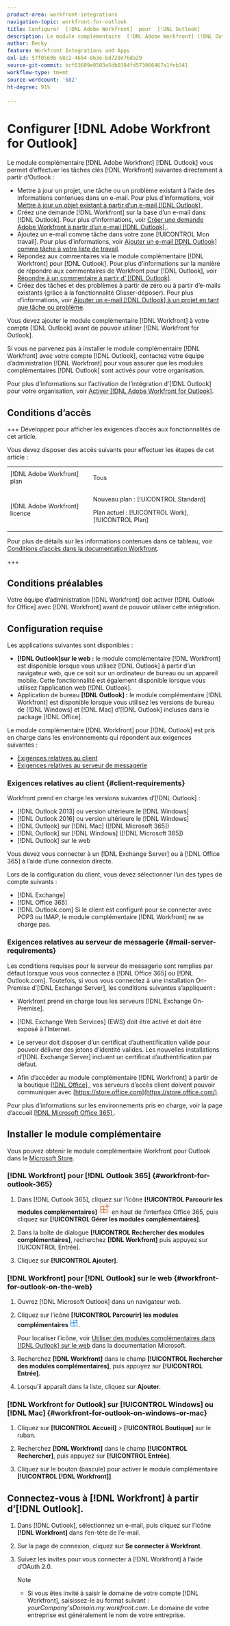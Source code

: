 ```yaml
---
product-area: workfront-integrations
navigation-topic: workfront-for-outlook
title: Configurer  [!DNL Adobe Workfront]  pour  [!DNL Outlook]
description: Le module complémentaire  [!DNL Adobe Workfront] [!DNL Outlook] vous permet d’effectuer les tâches clés de  [!DNL Workfront]  directement à partir d’Outlook.
author: Becky
feature: Workfront Integrations and Apps
exl-id: 57f0560b-68c2-4654-863e-bd728e76da29
source-git-commit: bcf03609e0503a5db0384fd573066467a1feb341
workflow-type: tm+mt
source-wordcount: '682'
ht-degree: 91%

---
```


# Configurer [!DNL Adobe Workfront for Outlook]

<!-- Audited: 12/2023 -->

Le module complémentaire [!DNL Adobe Workfront] [!DNL Outlook] vous permet d’effectuer les tâches clés [!DNL Workfront] suivantes directement à partir d’Outlook :

* Mettre à jour un projet, une tâche ou un problème existant à l’aide des informations contenues dans un e-mail. Pour plus d’informations, voir [Mettre à jour un objet existant à partir d’un e-mail  [!DNL Outlook] ](../../workfront-integrations-and-apps/using-workfront-with-outlook/update-an-existing-object-from-an-outlook-email.md).
* Créez une demande [!DNL Workfront] sur la base d’un e-mail dans [!DNL Outlook]. Pour plus d’informations, voir [Créer une demande Adobe Workfront à partir d’un e-mail  [!DNL Outlook] ](../../workfront-integrations-and-apps/using-workfront-with-outlook/create-a-wf-request-from-an-outlook-email.md).
* Ajoutez un e-mail comme tâche dans votre zone [!UICONTROL Mon travail]. Pour plus d’informations, voir [Ajouter un e-mail  [!DNL Outlook]  comme tâche à votre liste de travail](../../workfront-integrations-and-apps/using-workfront-with-outlook/add-outlook-email-as-task-to-your-work-list.md).
* Répondez aux commentaires via le module complémentaire [!DNL Workfront] pour [!DNL Outlook]. Pour plus d’informations sur la manière de répondre aux commentaires de Workfront pour [!DNL Outlook], voir [Répondre à un commentaire à partir d’ [!DNL Outlook]](../../workfront-integrations-and-apps/using-workfront-with-outlook/reply-to-a-comment-from-outlook.md).
* Créez des tâches et des problèmes à partir de zéro ou à partir d’e-mails existants (grâce à la fonctionnalité Glisser-déposer). Pour plus d’informations, voir [Ajouter un e-mail  [!DNL Outlook]  à un projet en tant que tâche ou problème](../../workfront-integrations-and-apps/using-workfront-with-outlook/add-outlook-email-to-project-as-task-or-issue.md).

Vous devez ajouter le module complémentaire [!DNL Workfront] à votre compte [!DNL Outlook] avant de pouvoir utiliser [!DNL Workfront for Outlook].

Si vous ne parvenez pas à installer le module complémentaire [!DNL Workfront] avec votre compte [!DNL Outlook], contactez votre équipe d’administration [!DNL Workfront] pour vous assurer que les modules complémentaires [!DNL Outlook] sont activés pour votre organisation.

Pour plus d’informations sur l’activation de l’intégration d’[!DNL Outlook] pour votre organisation, voir [Activer [!DNL Adobe Workfront for Outlook]](../../administration-and-setup/configure-integrations/enable-workfront-for-outlook.md).

## Conditions d’accès

+++ Développez pour afficher les exigences d’accès aux fonctionnalités de cet article.

Vous devez disposer des accès suivants pour effectuer les étapes de cet article :

<table style="table-layout:auto"> 
 <col> 
 <col> 
 <tbody> 
  <tr> 
   <td role="rowheader">[!DNL Adobe Workfront] plan</td> 
   <td> <p>Tous</p> </td> 
  </tr> 
  <tr> 
   <td role="rowheader">[!DNL Adobe Workfront] licence</td> 
   <td> 
   <p>Nouveau plan : [!UICONTROL Standard]</p> 
   <p>Plan actuel : [!UICONTROL Work], [!UICONTROL Plan]</p> </td> 
  </tr> 
 </tbody> 
</table>

Pour plus de détails sur les informations contenues dans ce tableau, voir [Conditions d’accès dans la documentation Workfront](/help/quicksilver/administration-and-setup/add-users/access-levels-and-object-permissions/access-level-requirements-in-documentation.md).

+++

## Conditions préalables

Votre équipe d’administration [!DNL Workfront] doit activer [!DNL Outlook for Office] avec [!DNL Workfront] avant de pouvoir utiliser cette intégration.

## Configuration requise

Les applications suivantes sont disponibles :

* **[!DNL Outlook]sur le web :** le module complémentaire [!DNL Workfront] est disponible lorsque vous utilisez [!DNL Outlook] à partir d’un navigateur web, que ce soit sur un ordinateur de bureau ou un appareil mobile. Cette fonctionnalité est également disponible lorsque vous utilisez l’application web [!DNL Outlook].
* Application de bureau **[!DNL Outlook] :** le module complémentaire [!DNL Workfront] est disponible lorsque vous utilisez les versions de bureau de [!DNL Windows] et [!DNL Mac] d’[!DNL Outlook] incluses dans le package [!DNL Office].

Le module complémentaire [!DNL Workfront] pour [!DNL Outlook] est pris en charge dans les environnements qui répondent aux exigences suivantes :

* [Exigences relatives au client](#client-requirements-client-requirements)
* [Exigences relatives au serveur de messagerie](#mail-server-requirements-mail-server-requirements)

### Exigences relatives au client {#client-requirements}

Workfront prend en charge les versions suivantes d’[!DNL Outlook] :

* [!DNL Outlook 2013] ou version ultérieure le [!DNL Windows]
* [!DNL Outlook 2016] ou version ultérieure le [!DNL Windows]
* [!DNL Outlook] sur [!DNL Mac] ([!DNL Microsoft 365])
* [!DNL Outlook] sur [!DNL Windows] ([!DNL Microsoft 365])
* [!DNL Outlook] sur le web

Vous devez vous connecter à un [!DNL Exchange Server] ou à [!DNL Office 365] à l’aide d’une connexion directe.

Lors de la configuration du client, vous devez sélectionner l’un des types de compte suivants :

* [!DNL Exchange]
* [!DNL Office 365]
* [!DNL Outlook.com] Si le client est configuré pour se connecter avec POP3 ou IMAP, le module complémentaire [!DNL Workfront] ne se charge pas.

### Exigences relatives au serveur de messagerie {#mail-server-requirements}

Les conditions requises pour le serveur de messagerie sont remplies par défaut lorsque vous vous connectez à [!DNL Office 365] ou [!DNL Outlook.com]. Toutefois, si vous vous connectez à une installation On-Premise d’[!DNL Exchange Server], les conditions suivantes s’appliquent :

* Workfront prend en charge tous les serveurs [!DNL Exchange On-Premise].
* [!DNL Exchange Web Services] (EWS) doit être activé et doit être exposé à l’Internet.
* Le serveur doit disposer d’un certificat d’authentification valide pour pouvoir délivrer des jetons d’identité valides. Les nouvelles installations d’[!DNL Exchange Server] incluent un certificat d’authentification par défaut.

  <!--this used to be here but Dev asked for it to be taken out - logged issue for editing this article on 4-26-2023: For more information, see [Digital certificates and encryption in [!DNL Exchange 2016]](https://technet.microsoft.com/en-us/library/dd351044(v=exchg.160).aspx) and [Set-AuthConfig](https://technet.microsoft.com/en-us/library/jj215766(v=exchg.160).aspx).-->

* Afin d’accéder au module complémentaire [!DNL Workfront] à partir de la boutique [[!DNL Office] ](https://store.office.com/), vos serveurs d’accès client doivent pouvoir communiquer avec [https://store.office.com](https://store.office.com/).

Pour plus d’informations sur les environnements pris en charge, voir la page d’accueil [[!DNL Microsoft Office 365] ](https://products.office.com/fr-fr/office-365-home).

## Installer le module complémentaire

Vous pouvez obtenir le module complémentaire Workfront pour Outlook dans le [Microsoft Store](https://appsource.microsoft.com/fr-fr/product/office/WA104380943?tab=Overview).

### [!DNL Workfront] pour [!DNL Outlook 365] {#workfront-for-outlook-365}

1. Dans [!DNL Outlook 365], cliquez sur l’icône **[!UICONTROL Parcourir les modules complémentaires]** ![](assets/outlook-add-in-26x26.png) en haut de l’interface Office 365, puis cliquez sur **[!UICONTROL Gérer les modules complémentaires]**.

1. Dans la boîte de dialogue **[!UICONTROL Rechercher des modules complémentaires]**, recherchez **[!DNL Workfront]** puis appuyez sur [!UICONTROL Entrée].

1. Cliquez sur **[!UICONTROL Ajouter]**.

### [!DNL Workfront] pour [!DNL Outlook] sur le web {#workfront-for-outlook-on-the-web}

1. Ouvrez [!DNL Microsoft Outlook] dans un navigateur web.
1. Cliquez sur l’icône **[!UICONTROL Parcourir] les modules complémentaires** ![](assets/outlook-add-in-web-version-20x20.png).

   Pour localiser l’icône, voir [Utiliser des modules complémentaires dans  [!DNL Outlook]  sur le web](https://support.microsoft.com/fr-fr/office/using-add-ins-in-outlook-on-the-web-8f2ce816-5df4-44a5-958c-f7f9d6dabdce#bkmk_addaddinsicon) dans la documentation Microsoft.

1. Recherchez **[!DNL Workfront]** dans le champ **[!UICONTROL Rechercher des modules complémentaires]**, puis appuyez sur **[!UICONTROL Entrée]**.

1. Lorsqu’il apparaît dans la liste, cliquez sur **Ajouter**.

### [!DNL Workfront for Outlook] sur [!UICONTROL Windows] ou [!DNL Mac] {#workfront-for-outlook-on-windows-or-mac}

1. Cliquez sur **[!UICONTROL Accueil]** > **[!UICONTROL Boutique]** sur le ruban.

1. Recherchez **[!DNL Workfront]** dans le champ **[!UICONTROL Rechercher]**, puis appuyez sur **[!UICONTROL Entrée]**.

1. Cliquez sur le bouton (bascule) pour activer le module complémentaire **[!UICONTROL [!DNL Workfront]]**.

## Connectez-vous à [!DNL Workfront] à partir d’[!DNL Outlook].

1. Dans [!DNL Outlook], sélectionnez un e-mail, puis cliquez sur l’icône **[!DNL Workfront]** dans l’en-tête de l’e-mail.
1. Sur la page de connexion, cliquez sur **Se connecter à Workfront**.
1. Suivez les invites pour vous connecter à [!DNL Workfront] à l’aide d’OAuth 2.0. <!--Enhanced Authentication or your Security Assertion Markup Language (SAML) URL.-->

   <!--Before users can log in to the [!DNL Workfront] add-in using SAML, a [!DNL Workfront] administrator must first enable [!DNL Office 365] add-ins to authenticate using a SAML 2.0 solution. For more information, see the section [Configure [!DNL Adobe Workfront] with SAML 2.0](../../administration-and-setup/add-users/single-sign-on/configure-workfront-saml-2.md#enable-saml-with-office-365) in the article [Configure [!DNL Adobe Workfront] with SAML 2.0](../../administration-and-setup/add-users/single-sign-on/configure-workfront-saml-2.md).-->

   >[!NOTE]
   >
   >* Si vous êtes invité à saisir le domaine de votre compte [!DNL Workfront], saisissez-le au format suivant : *yourCompany&#39;sDomain.my.workfront.com*. Le domaine de votre entreprise est généralement le nom de votre entreprise.

<!--ADDITIONAL BULLET REMOVED FROM NOTE BOX: Enhanced Authentication is not available until a Workfront administrator enables it for this integration.-->
